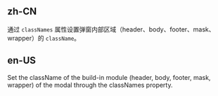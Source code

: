 ## zh-CN

通过 `classNames` 属性设置弹窗内部区域（header、body、footer、mask、wrapper）的 `className`。

## en-US

Set the className of the build-in module (header, body, footer, mask, wrapper) of the modal through the classNames property.
